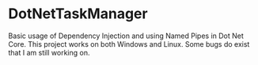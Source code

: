 # DotNetTaskManager

Basic usage of Dependency Injection and using Named Pipes in Dot Net Core.  This project works on both Windows and Linux.
Some bugs do exist that I am still working on.
